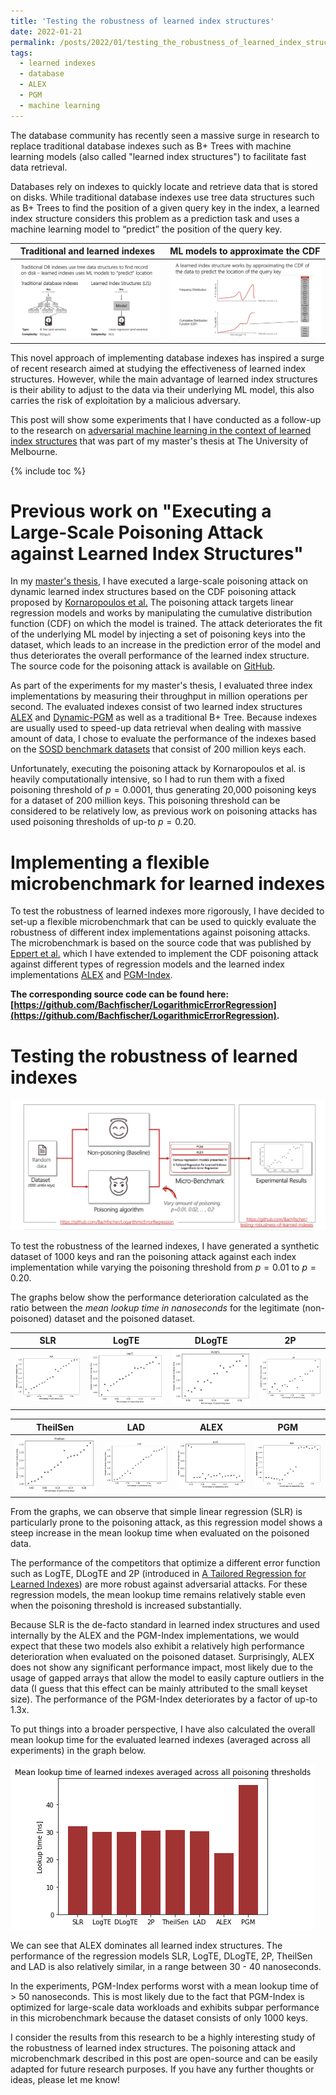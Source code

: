 ```yaml
---
title: 'Testing the robustness of learned index structures'
date: 2022-01-21
permalink: /posts/2022/01/testing_the_robustness_of_learned_index_structures/
tags:
  - learned indexes
  - database
  - ALEX
  - PGM
  - machine learning
---
```


The database community has recently seen a massive surge in research to replace traditional database indexes such as B+ Trees with machine learning models (also called "learned index structures") to facilitate fast data retrieval.

Databases rely on indexes to quickly locate and retrieve data that is stored on disks. While traditional database indexes use tree data structures such as B+ Trees to find the position of a given query key in the index, a learned index structure considers this problem as a prediction task and uses a machine learning model to “predict” the position of the query key. 

Traditional and learned indexes                | ML models to approximate the CDF
:---------------------------------------------:|:---------------------------------------------:
![](/images/learned_indexes-comparison_1.png)  |  ![](/images/learned_indexes-comparison_2.png)

This novel approach of implementing database indexes has inspired a surge of recent research aimed at studying the effectiveness of learned index structures. However, while the main advantage of learned index structures is their ability to adjust to the data via their underlying ML model, this also carries the risk of exploitation by a malicious adversary.

This post will show some experiments that I have conducted as a follow-up to the research on [adversarial machine learning in the context of learned index structures](/publication/2021-12-08-adversarial-workload-matters) that was part of my master's thesis at The University of Melbourne.

{% include toc %}

# Previous work on "Executing a Large-Scale Poisoning Attack against Learned Index Structures"

In my [master's thesis](/publication/2021-12-08-adversarial-workload-matters), I have executed a large-scale poisoning attack on dynamic learned index structures based on the CDF poisoning attack proposed by [Kornaropoulos et al.](https://arxiv.org/abs/2008.00297) The poisoning attack targets linear regression models and works by manipulating the cumulative distribution function (CDF) on which the model is trained. The attack deteriorates the fit of the underlying ML model by injecting a set of poisoning keys into the dataset, which leads to an increase in the prediction error of the model and thus deteriorates the overall performance of the learned index structure. The source code for the poisoning attack is available on [GitHub](https://github.com/Bachfischer/adversarial-ml-for-learned-indexes).

As part of the experiments for my master's thesis, I evaluated three index implementations by measuring their throughput in million operations per second. The evaluated indexes consist of two learned index structures [ALEX](https://github.com/microsoft/ALEX) and [Dynamic-PGM](https://pgm.di.unipi.it/) as well as a traditional B+ Tree. Because indexes are usually used to speed-up data retrieval when dealing with massive amount of data, I chose to evaluate the performance of the indexes based on the [SOSD benchmark datasets](https://github.com/learnedsystems/SOSD/) that consist of 200 million keys each.

Unfortunately, executing the poisoning attack by Kornaropoulos et al. is heavily computationally intensive, so I had to run them with a fixed poisoning threshold of $p=0.0001$, thus generating 20,000 poisoning keys for a dataset of 200 million keys. This poisoning threshold can be considered to be relatively low, as previous work on poisoning attacks has used poisoning thresholds of up-to $p=0.20$. 

# Implementing a flexible microbenchmark for learned indexes

To test the robustness of learned indexes more rigorously, I have decided to set-up a flexible microbenchmark that can be used to quickly evaluate the robustness of different index implementations against poisoning attacks. The microbenchmark is based on the source code that was published by [Eppert et al.](https://db.in.tum.de/~fent/papers/LogarithmicError.pdf?lang=en) which I have extended to implement the CDF poisoning attack against different types of regression models and the learned index implementations [ALEX](https://github.com/microsoft/ALEX) and [PGM-Index](https://pgm.di.unipi.it/).

**The corresponding source code can be found here: [https://github.com/Bachfischer/LogarithmicErrorRegression](https://github.com/Bachfischer/LogarithmicErrorRegression).**

# Testing the robustness of learned indexes

![](/images/learned_indexes-data_pipeline.png)

To test the robustness of the learned indexes, I have generated a synthetic dataset of 1000 keys and ran the poisoning attack against each index implementation while varying the poisoning threshold from $p=0.01$ to $p=0.20$. 

The graphs below show the performance deterioration calculated as the ratio between the *mean lookup time in nanoseconds* for the legitimate (non-poisoned) dataset and the poisoned dataset. 

SLR                                            | LogTE                                         | DLogTE                                        | 2P
:---------------------------------------------:|:---------------------------------------------:|:---------------------------------------------:|:---------------------------------------------:
![](/images/learned_indexes-mean_lookup_time-deterioration_slr.png)  | ![](/images/learned_indexes-mean_lookup_time-deterioration_logte.png) | ![](/images/learned_indexes-mean_lookup_time-deterioration_dlogte.png) |  ![](/images/learned_indexes-mean_lookup_time-deterioration_2p.png)

TheilSen                                       | LAD                                           | ALEX                                          | PGM
:---------------------------------------------:|:---------------------------------------------:|:---------------------------------------------:|:---------------------------------------------:
![](/images/learned_indexes-mean_lookup_time-deterioration_theilsen.png)  | ![](/images/learned_indexes-mean_lookup_time-deterioration_lad.png) | ![](/images/learned_indexes-mean_lookup_time-deterioration_alex.png) |  ![](/images/learned_indexes-mean_lookup_time-deterioration_pgm.png)


From the graphs, we can observe that simple linear regression (SLR) is particularly prone to the poisoning attack, as this regression model shows a steep increase in the mean lookup time when evaluated on the poisoned data. 

The performance of the competitors that optimize a different error function such as LogTE, DLogTE and 2P (introduced in [A Tailored Regression for Learned Indexes](https://db.in.tum.de/~fent/papers/LogarithmicError.pdf?lang=en)) are more robust against adversarial attacks. For these regression models, the mean lookup time remains relatively stable even when the poisoning threshold is increased substantially. 

Because SLR is the de-facto standard in learned index structures and used internally by the ALEX and the PGM-Index implementations, we would expect that these two models also exhibit a relatively high performance deterioration when evaluated on the poisoned dataset. Surprisingly, ALEX does not show any significant performance impact, most likely due to the usage of gapped arrays that allow the model to easily capture outliers in the data (I guess that this effect can be mainly attributed to the small keyset size). The performance of the PGM-Index deteriorates by a factor of up-to 1.3x.


To put things into a broader perspective, I have also calculated the overall mean lookup time for the evaluated learned indexes (averaged across all experiments) in the graph below.

![](/images/learned_indexes-mean_lookup_time-average.png)

We can see that ALEX dominates all learned index structures. The performance of the regression models SLR, LogTE, DLogTE, 2P, TheilSen and LAD is also relatively similar, in a range between 30 - 40 nanoseconds. 

In the experiments, PGM-Index performs worst with a mean lookup time of > 50 nanoseconds. This is most likely due to the fact that PGM-Index is optimized for large-scale data workloads and exhibits subpar performance in this microbenchmark because the dataset consists of only 1000 keys.

I consider the results from this research to be a highly interesting study of the robustness of learned index structures. The poisoning attack and microbenchmark described in this post are open-source and can be easily adapted for future research purposes. 
If you have any further thoughts or ideas, please let me know!